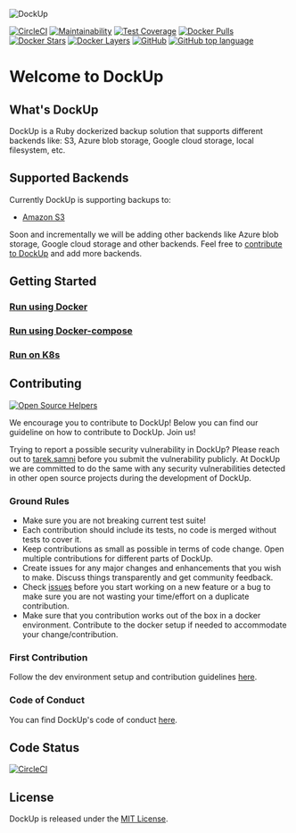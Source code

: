 ![DockUp](https://github.com/tareksamni/DockUp/raw/master/assets/logo.png "DockUp")

[![CircleCI](https://circleci.com/gh/tareksamni/DockUp/tree/master.svg?style=svg)](https://circleci.com/gh/tareksamni/DockUp/tree/master) 
[![Maintainability](https://api.codeclimate.com/v1/badges/a1eebc68dd2560570d76/maintainability)](https://codeclimate.com/github/tareksamni/DockUp/maintainability)
[![Test Coverage](https://api.codeclimate.com/v1/badges/a1eebc68dd2560570d76/test_coverage)](https://codeclimate.com/github/tareksamni/DockUp/test_coverage)
[![Docker Pulls](https://img.shields.io/docker/pulls/tareksamni/dockup.svg)](https://hub.docker.com/r/tareksamni/dockup/)
[![Docker Stars](https://img.shields.io/docker/stars/tareksamni/dockup.svg)](https://hub.docker.com/r/tareksamni/dockup/)
[![Docker Layers](https://images.microbadger.com/badges/image/tareksamni/dockup.svg)](https://hub.docker.com/r/tareksamni/dockup/)
[![GitHub](https://img.shields.io/github/license/mashape/apistatus.svg)](https://github.com/tareksamni/DockUp)
[![GitHub top language](https://img.shields.io/github/languages/top/tareksamni/dockup.svg)](https://github.com/tareksamni/DockUp)

# Welcome to DockUp

## What's DockUp

DockUp is a Ruby dockerized backup solution that supports different backends like: S3, Azure blob storage, Google cloud storage, local filesystem, etc.

## Supported Backends

Currently DockUp is supporting backups to:
- [Amazon S3](https://aws.amazon.com/s3/)

Soon and incrementally we will be adding other backends like Azure blob storage, Google cloud storage and other backends. Feel free to [contribute to DockUp](https://github.com/tareksamni/DockUp/blob/master/docs/CONTRIBUTE.md) and add more backends.

## Getting Started

### [Run using Docker](https://github.com/tareksamni/DockUp/blob/master/docs/DOCKER.md)
### [Run using Docker-compose](https://github.com/tareksamni/DockUp/blob/master/docs/DOCKER-COMPOSE.md)
### [Run on K8s](https://github.com/tareksamni/DockUp/blob/master/docs/KUBERNETES.md)

## Contributing

[![Open Source Helpers](https://www.codetriage.com/tareksamni/dockup/badges/users.svg)](https://www.codetriage.com/tareksamni/dockup)

We encourage you to contribute to DockUp! Below you can find our guideline on how to contribute to DockUp. Join us!

Trying to report a possible security vulnerability in DockUp? Please reach out to [tarek.samni](https://twitter.com/tareksamni) before you submit the vulnerability publicly. At DockUp we are committed to do the same with any security vulnerabilities detected in other open source projects during the development of DockUp.

### Ground Rules

- Make sure you are not breaking current test suite!
- Each contribution should include its tests, no code is merged without tests to cover it.
- Keep contributions as small as possible in terms of code change. Open multiple contributions for different parts of DockUp.
- Create issues for any major changes and enhancements that you wish to make. Discuss things transparently and get community feedback. 
- Check [issues](https://github.com/tareksamni/DockUp/issues) before you start working on a new feature or a bug to make sure you are not wasting your time/effort on a duplicate contribution.
- Make sure that you contribution works out of the box in a docker environment. Contribute to the docker setup if needed to accommodate your change/contribution.

### First Contribution

Follow the dev environment setup and contribution guidelines [here](https://github.com/tareksamni/DockUp/blob/master/docs/CONTRIBUTE.md).

### Code of Conduct

You can find DockUp's code of conduct [here](https://github.com/tareksamni/DockUp/blob/master/docs/CODE_OF_CONDUCT.md).

## Code Status

[![CircleCI](https://circleci.com/gh/tareksamni/DockUp/tree/master.svg?style=svg)](https://circleci.com/gh/tareksamni/DockUp/tree/master)

## License

DockUp is released under the [MIT License](https://opensource.org/licenses/MIT).